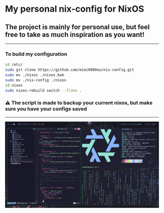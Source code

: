 # My personal nix-config for NixOS

## The project is mainly for personal use, but feel free to take as much inspiration as you want!

___

### To build my configuration
```bash
cd /etc/
sudo git clone https://github.com/mimi0000oo/nix-config.git
sudo mv ./nixos ./nixos.bak
sudo mv ./nix-config ./nixos
cd nixos
sudo nixos-rebuild switch --flake .
```
### ⚠️ The script is made to backup your current nixos, but make sure you have your configs saved

___

![Alt text](./screenshot.png?raw=true "There was a screenshot :(")
